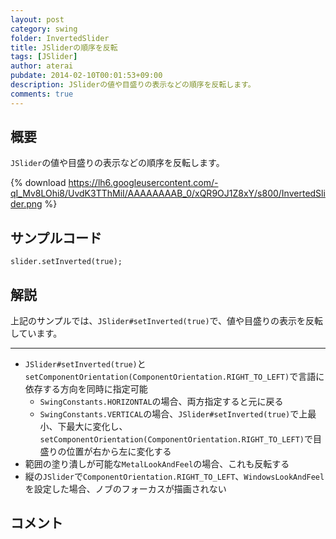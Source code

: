 ```yaml
---
layout: post
category: swing
folder: InvertedSlider
title: JSliderの順序を反転
tags: [JSlider]
author: aterai
pubdate: 2014-02-10T00:01:53+09:00
description: JSliderの値や目盛りの表示などの順序を反転します。
comments: true
---
```

## 概要
`JSlider`の値や目盛りの表示などの順序を反転します。

{% download https://lh6.googleusercontent.com/-qI_Mv8LOhi8/UvdK3TThMiI/AAAAAAAAB_0/xQR9OJ1Z8xY/s800/InvertedSlider.png %}

## サンプルコード
<pre class="prettyprint"><code>slider.setInverted(true);
</code></pre>

## 解説
上記のサンプルでは、`JSlider#setInverted(true)`で、値や目盛りの表示を反転しています。

- - - -
- `JSlider#setInverted(true)`と`setComponentOrientation(ComponentOrientation.RIGHT_TO_LEFT)`で言語に依存する方向を同時に指定可能
    - `SwingConstants.HORIZONTAL`の場合、両方指定すると元に戻る
    - `SwingConstants.VERTICAL`の場合、`JSlider#setInverted(true)`で上最小、下最大に変化し、`setComponentOrientation(ComponentOrientation.RIGHT_TO_LEFT)`で目盛りの位置が右から左に変化する
- 範囲の塗り潰しが可能な`MetalLookAndFeel`の場合、これも反転する
- 縦の`JSlider`で`ComponentOrientation.RIGHT_TO_LEFT`、`WindowsLookAndFeel`を設定した場合、ノブのフォーカスが描画されない

<!-- dummy comment line for breaking list -->

## コメント
